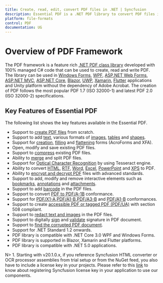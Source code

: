 ```yaml
---
title: Create, read, edit, convert PDF files in .NET | Syncfusion
description: Essential PDF is a .NET PDF library to convert PDF files in Windows Forms, WPF, UWP, ASP.NET Core, ASP.NET MVC, Xamarin, Flutter applications
platform: file-formats
control: PDF
documentation: UG
---
```


# Overview of PDF Framework

The PDF framework is a feature rich [.NET PDF class library](https://www.syncfusion.com/document-processing/pdf-framework/net) developed with 100% managed C# code that can be used to create, read and write PDF. The library can be used in [Windows Forms](https://www.syncfusion.com/document-processing/pdf-framework/net), [WPF](https://www.syncfusion.com/document-processing/pdf-framework/net), [ASP.NET Web Forms](https://www.syncfusion.com/document-processing/pdf-framework/net), [ASP.NET MVC](https://www.syncfusion.com/document-processing/pdf-framework/net), [ASP.NET Core](https://www.syncfusion.com/document-processing/pdf-framework/net-core), [Blazor](https://www.syncfusion.com/document-processing/pdf-framework/blazor), [UWP](https://www.syncfusion.com/document-processing/pdf-framework/uwp), [Xamarin](https://www.syncfusion.com/document-processing/pdf-framework/xamarin), [Flutter](https://www.syncfusion.com/document-processing/pdf-framework/flutter) applications and Unity platform without the dependency of Adobe Acrobat. The creation of PDF follows the most popular PDF 1.7 (ISO 32000-1) and latest PDF 2.0 (ISO 32000-2) specifications.

## Key Features of Essential PDF

The following list shows the key features available in the Essential PDF.

* Support to [create PDF files](https://help.syncfusion.com/file-formats/pdf/create-pdf-file-in-c-sharp-vb-net) from scratch.
* Support to add [text](https://help.syncfusion.com/file-formats/pdf/working-with-text), various formats of [images](https://help.syncfusion.com/file-formats/pdf/working-with-images), [tables](https://help.syncfusion.com/file-formats/pdf/working-with-tables) and [shapes](https://help.syncfusion.com/file-formats/pdf/working-with-shapes).
* Support for [creation](https://help.syncfusion.com/file-formats/pdf/working-with-forms#creating-a-new-pdf-form), [filling](https://help.syncfusion.com/file-formats/pdf/working-with-forms#filling-form-fields-in-an-existing-pdf-document) and [flattening](https://help.syncfusion.com/file-formats/pdf/working-with-forms#removing-editing-capability-of-form-fields) forms (AcroForms and XFA).  
* Open, modify and save existing PDF files.
* Support to [compress](https://help.syncfusion.com/file-formats/pdf/working-with-compression) existing PDF files.
* Ability to [merge](https://help.syncfusion.com/file-formats/pdf/merge-documents) and split PDF files.
* Support for [Optical Character Recognition](https://help.syncfusion.com/file-formats/pdf/working-with-ocr/dot-net-framework) by using Tesseract engine. 
* Ability to convert [HTML](https://help.syncfusion.com/file-formats/pdf/working-with-document-conversions#mhtml-to-pdf), [RTF](https://help.syncfusion.com/file-formats/pdf/working-with-document-conversions#converting-rtf-documents-to-pdf), [Word](https://help.syncfusion.com/file-formats/pdf/working-with-document-conversions#converting-word-documents-to-pdf), [Excel](https://help.syncfusion.com/file-formats/pdf/working-with-document-conversions#converting-excel-documents-to-pdf), [PowerPoint](https://help.syncfusion.com/file-formats/presentation/presentation-to-pdf) and [XPS](https://help.syncfusion.com/file-formats/pdf/working-with-document-conversions#converting-xps-document-to-pdf) to PDF.
* Ability to [encrypt and decrypt PDF](https://help.syncfusion.com/file-formats/pdf/working-with-security) files with advanced standards.
* Support to add, modify and remove interactive elements such as [bookmarks](https://help.syncfusion.com/file-formats/pdf/working-with-bookmarks), [annotations](https://help.syncfusion.com/file-formats/pdf/working-with-annotations) and [attachments](https://help.syncfusion.com/file-formats/pdf/working-with-attachments).
* Support to add [barcode](https://help.syncfusion.com/file-formats/pdf/working-with-barcode) in the PDF files.
* Support to convert [PDF to PDF/A-1B](https://help.syncfusion.com/file-formats/pdf/working-with-pdf-conformance#converting-pdf-to-pdfa-1b) conformance.
* Support for [PDF/X1-A](https://help.syncfusion.com/file-formats/pdf/working-with-pdf-conformance#adding-support-for-pdfx-1a-conformance),[PDF/A1-B](https://help.syncfusion.com/file-formats/pdf/working-with-pdf-conformance#adding-support-for-pdfa-1b-conformance),[PDF/A3-B](https://help.syncfusion.com/file-formats/pdf/working-with-pdf-conformance#adding-support-for-pdfa-2b-conformance) and [PDF/A1-B](https://help.syncfusion.com/file-formats/pdf/working-with-pdf-conformance#adding-support-for-pdfa-3b-conformance) conformances. 
* Support to create [accessible PDF or tagged PDF (PDF/UA)](https://help.syncfusion.com/file-formats/pdf/working-with-tagged-pdf) with section 508 compliant. 
* Support to [redact text and images](https://help.syncfusion.com/file-formats/pdf/working-with-redaction) in the PDF files.  
* Support to digitally [sign](https://help.syncfusion.com/file-formats/pdf/working-with-digitalsignature) and [validate](https://help.syncfusion.com/file-formats/pdf/working-with-digitalsignature) signature in PDF document. 
* Support to [find the corrupted PDF document](https://help.syncfusion.com/file-formats/pdf/working-with-document#find-corrupted-pdf-document). 
* Support for .NET Standard 1.2 onwards. 
* PDF library is compatible with .NET Core 3.0 WPF and Windows Forms.
* PDF library is supported in Blazor, Xamarin and Flutter platforms.
* PDF library is compatible with .NET 5.0 applications.

N> 1. Starting with v20.1.0.x, if you reference Syncfusion HTML converter or OCR processor assemblies from trial setup or from the NuGet feed, you also have to include a license key in your projects. Please refer to this [link](https://help.syncfusion.com/common/essential-studio/licensing/overview) to know about registering Syncfusion license key in your application to use our components.
